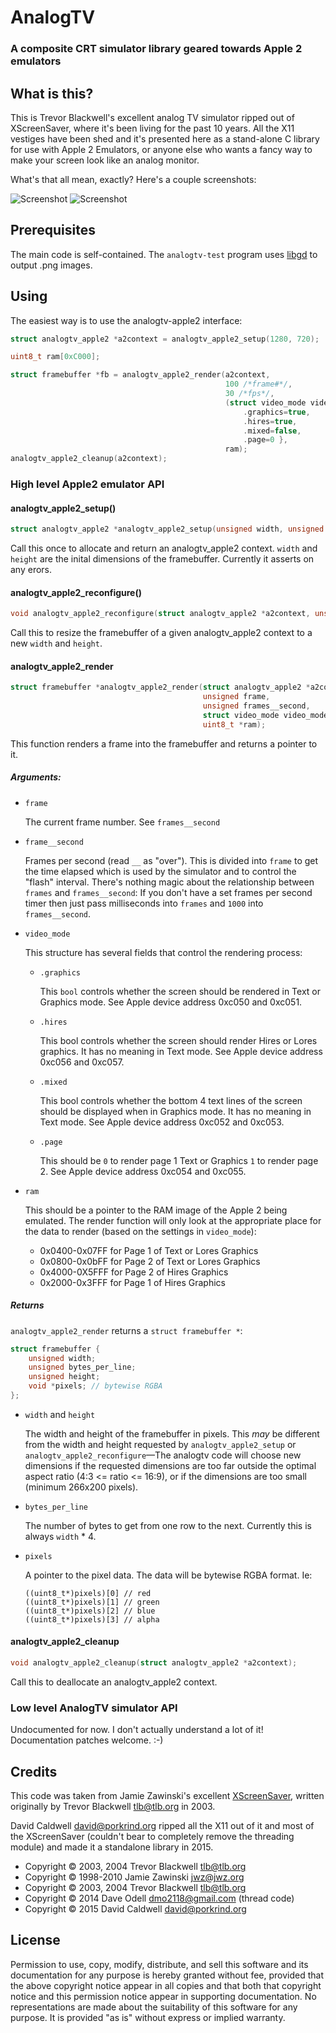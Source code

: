 AnalogTV
========

### A composite CRT simulator library geared towards Apple 2 emulators


What is this?
-------------

This is Trevor Blackwell's excellent analog TV simulator ripped out of
XScreenSaver, where it's been living for the past 10 years. All the X11
vestiges have been shed and it's presented here as a stand-alone C library
for use with Apple 2 Emulators, or anyone else who wants a fancy way to make
your screen look like an analog monitor.

What's that all mean, exactly? Here's a couple screenshots:

![Screenshot](https://github.com/caldwell/libanalogtv/raw/master/Screenshot.lode.png)
![Screenshot](https://github.com/caldwell/libanalogtv/raw/master/Screenshot.chop.png)


Prerequisites
-------------

The main code is self-contained. The `analogtv-test` program uses [libgd][1]
to output .png images.

[1]: http://libgd.bitbucket.org/

Using
-----

The easiest way is to use the analogtv-apple2 interface:

```C
struct analogtv_apple2 *a2context = analogtv_apple2_setup(1280, 720);

uint8_t ram[0xC000];

struct framebuffer *fb = analogtv_apple2_render(a2context,
                                                100 /*frame#*/,
                                                30 /*fps*/,
                                                (struct video_mode video_mode) {
                                                    .graphics=true,
                                                    .hires=true,
                                                    .mixed=false,
                                                    .page=0 },
                                                ram);
analogtv_apple2_cleanup(a2context);
```

### High level Apple2 emulator API

#### analogtv_apple2_setup()

```C
struct analogtv_apple2 *analogtv_apple2_setup(unsigned width, unsigned height);
```

Call this once to allocate and return an analogtv_apple2 context. `width`
and `height` are the inital dimensions of the framebuffer. Currently it
asserts on any erors.

#### analogtv_apple2_reconfigure()

```C
void analogtv_apple2_reconfigure(struct analogtv_apple2 *a2context, unsigned width, unsigned height);
```

Call this to resize the framebuffer of a given analogtv_apple2 context to
a new `width` and `height`.

#### analogtv_apple2_render

```C
struct framebuffer *analogtv_apple2_render(struct analogtv_apple2 *a2context,
                                           unsigned frame,
                                           unsigned frames__second,
                                           struct video_mode video_mode,
                                           uint8_t *ram);
```

This function renders a frame into the framebuffer and returns a pointer to
it.

##### Arguments:

*   `frame`

    The current frame number. See `frames__second`

*   `frame__second`

    Frames per second (read `__` as "over"). This is divided into `frame`
    to get the time elapsed which is used by the simulator and to
    control the "flash" interval. There's nothing magic about the
    relationship between `frames` and `frames__second`: If you don't
    have a set frames per second timer then just pass milliseconds into
    `frames` and `1000` into `frames__second`.

*   `video_mode`

    This structure has several fields that control the rendering process:

    *   `.graphics`

        This `bool` controls whether the screen should be rendered in
        Text or Graphics mode. See Apple device address 0xc050 and
        0xc051.

    *   `.hires`

        This bool controls whether the screen should render Hires or Lores
        graphics. It has no meaning in Text mode. See Apple device
        address 0xc056 and 0xc057.

    *   `.mixed`

        This bool controls whether the bottom 4 text lines of the screen
        should be displayed when in Graphics mode. It has no meaning in
        Text mode. See Apple device address 0xc052 and 0xc053.


    *   `.page`

        This should be `0` to render page 1 Text or Graphics `1` to
        render page 2. See Apple device address 0xc054 and 0xc055.

*   `ram`

    This should be a pointer to the RAM image of the Apple 2 being
    emulated. The render function will only look at the appropriate
    place for the data to render (based on the settings in
    `video_mode`):

    * 0x0400-0x07FF for Page 1 of Text or Lores Graphics
    * 0x0800-0x0bFF for Page 2 of Text or Lores Graphics
    * 0x4000-0X5FFF for Page 2 of Hires Graphics
    * 0x2000-0x3FFF for Page 1 of Hires Graphics

##### Returns

`analogtv_apple2_render` returns a `struct framebuffer *`:

```C
struct framebuffer {
    unsigned width;
    unsigned bytes_per_line;
    unsigned height;
    void *pixels; // bytewise RGBA
};
```

*   `width` and `height`

    The width and height of the framebuffer in pixels. This *may* be
    different from the width and height requested by `analogtv_apple2_setup`
    or `analogtv_apple2_reconfigure`—The analogtv code will choose new
    dimensions if the requested dimensions are too far outside the optimal
    aspect ratio (4:3 <= ratio <= 16:9), or if the dimensions are too small
    (minimum 266x200 pixels).

*   `bytes_per_line`

    The number of bytes to get from one row to the next. Currently this is
    always `width` * 4.

*   `pixels`

    A pointer to the pixel data. The data will be bytewise RGBA format. Ie:

        ((uint8_t*)pixels)[0] // red
        ((uint8_t*)pixels)[1] // green
        ((uint8_t*)pixels)[2] // blue
        ((uint8_t*)pixels)[3] // alpha

#### analogtv_apple2_cleanup

```C
void analogtv_apple2_cleanup(struct analogtv_apple2 *a2context);
```

Call this to deallocate an analogtv_apple2 context.

### Low level AnalogTV simulator API

Undocumented for now. I don't actually understand a lot of it! Documentation
patches welcome. :-)

Credits
-------

This code was taken from Jamie Zawinski's excellent [XScreenSaver][2],
written originally by Trevor Blackwell <tlb@tlb.org> in 2003.

David Caldwell <david@porkrind.org> ripped all the X11 out of it and most of
the XScreenSaver (couldn't bear to completely remove the threading module)
and made it a standalone library in 2015.

[2]: http://www.jwz.org/xscreensaver/

* Copyright © 2003, 2004 Trevor Blackwell <tlb@tlb.org>
* Copyright © 1998-2010 Jamie Zawinski <jwz@jwz.org>
* Copyright © 2003, 2004 Trevor Blackwell <tlb@tlb.org>
* Copyright © 2014 Dave Odell <dmo2118@gmail.com> (thread code)
* Copyright © 2015 David Caldwell <david@porkrind.org>

License
-------

Permission to use, copy, modify, distribute, and sell this software and its
documentation for any purpose is hereby granted without fee, provided that
the above copyright notice appear in all copies and that both that
copyright notice and this permission notice appear in supporting
documentation.  No representations are made about the suitability of this
software for any purpose.  It is provided "as is" without express or
implied warranty.
